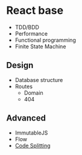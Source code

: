 # React base

* TDD/BDD
* Performance
* Functional programming
* Finite State Machine


## Design
* Database structure
* Routes
  - Domain
  - 404


## Advanced
* ImmutableJS
* Flow
* [Code Splitting](https://github.com/facebookincubator/create-react-app/blob/master/packages/react-scripts/template/README.md#code-splitting)
